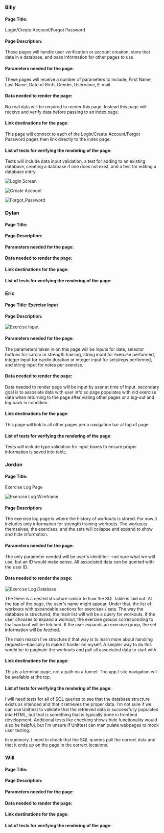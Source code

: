 ### Billy

#### Page Title: 

Login/Create Account/Forgot Password

#### Page Description: 

These pages will handle user verification or account creation, store that data in a database, and pass information for other pages to use. 

#### Parameters needed for the page: 

These pages will receive a number of parameters to include, First Name, Last Name, Date of Birth, Gender, Username, E-mail.

#### Data needed to render the page: 

No real data will be required to render this page. Instead this page will receive and verify data before passing to an index page.

#### Link destinations for the page: 

This page will connect to each of the Login/Create Account/Forgot Password pages then link directly to the index page.

#### List of tests for verifying the rendering of the page: 

Tests will include data input validation, a test for adding to an existing database, creating a database if one does not exist, and a test for editing a database entry.

![Login Screen](images/weekly_status/sprint_02/Login.png)

![Create Account](images/weekly_status/sprint_02/Create_Account.png)

![Forgot_Password](images/weekly_status/sprint_02/Forgot_Password.png)

### Dylan

#### Page Title: 

#### Page Description: 

#### Parameters needed for the page:

#### Data needed to render the page: 

#### Link destinations for the page: 

#### List of tests for verifying the rendering of the page: 



### Eric

#### Page Title: Exercise Input

#### Page Description: 

![Exercise Input](images/wireframe_images/Exercise_input_wireframe.png)

#### Parameters needed for the page: 

The parameters taken in on this page will be inputs for date, selector buttons for cardio or strength training, string input for exercise performed, integer input for cardio duration or integer input for sets/reps performed, and string input for notes per exercise.

#### Data needed to render the page: 

Data needed to render page will be input by user at time of input. secondary goal is to assosiate data with user info so page populates with old exercise data when returning to the page after visting other pages or a log-out and log back in condition. 

#### Link destinations for the page: 

This page will link to all other pages per a navigation bar at top of page. 

#### List of tests for verifying the rendering of the page: 

Tests will include type validation for input boxes to ensure proper information is saved into table. 



### Jordon

#### Page Title: 

Exercise Log Page

![Exercise Log Wireframe](/images/wireframe_images/exercise-output-wireframe.png)

#### Page Description: 

The exercise log page is where the history of workouts is stored. For now it includes only information for strength training workouts. The workouts themselves, the exercises, and the sets will collapse and expand to show and hide information.

#### Parameters needed for the page:

The only parameter needed will be user's identifier—not sure what we will use, but an ID would make sense. All associated data can be queried with the user ID.

#### Data needed to render the page: 

![Exercise Log Database](/images/weekly_status/sprint_04/exercise-log-database.png)

The there is a nested structure similar to how the SQL table is laid out. At the top of the page, the user's name might appear. Under that, the list of workouts with expandable sections for exercises / sets. The way the database is structured, the main list will will be a query for workouts. If the user chooses to expand a workout, the exercise groups corresponding to that workout will be fetched. If the user expands an exercise group, the set information will be fetched.

The main reason I've structure it that way is to learn more about handling requests—basically to make it harder on myself. A simpler way to do this would be to paginate the workouts and pull all associated data to start with.

#### Link destinations for the page: 

This is a terminal page, not a path on a funnel. The app / site navigation will be available at the top. 

#### List of tests for verifying the rendering of the page: 

I will need tests for all of SQL queries to see that the database structure exists as intended and that it retrieves the proper data. I'm not sure if we can use Unittest to validate that the retrieved data is successfully populated into HTML, but that is something that is typically done in frontend development. Additional tests like checking show / hide functionality would also be helpful, but I'm unsure if Unittest can manipulate webpages to mock user testing.

In summary, I need to check that the SQL queries pull the correct data and that it ends up on the page in the correct locations.


### Will

#### Page Title: 

#### Page Description: 

#### Parameters needed for the page:

#### Data needed to render the page: 

#### Link destinations for the page: 

#### List of tests for verifying the rendering of the page: 
